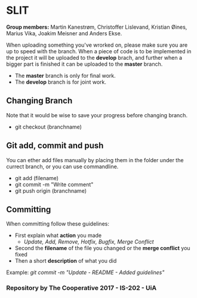 # SLIT

**Group members:**
Martin Kanestrøm, Christoffer Lislevand, Kristian Øines, Marius Vika, Joakim Meisner and Anders Ekse.

When uploading something you've wrorked on, please make sure you are up to speed with the branch. When a piece of code is to be implemented in the project it will be uploaded to the **develop** brach, and further when a bigger part is finished it can be uploaded to the **master** branch.

- The **master** branch is only for final work.
- The **develop** branch is for joint work.



## Changing Branch
Note that it would be wise to save your progress before changing branch.
 - git checkout (branchname)


## Git add, commit and push
You can ether add files manually by placing them in the folder under the currect branch, or you can use commandline.
- git add (filename)
- git commit -m "Write comment"
- git push origin (branchname)


## Committing
When committing follow these guidelines:
- First explain what **action** you made
  - *Update, Add, Remove, Hotfix, Bugfix, Merge Conflict*
- Second the **filename** of the file you changed or the **merge conflict** you fixed
- Then a short **description** of what you did

Example: *git commit -m "Update - README - Added guidelines"*



### Repository by The Cooperative 2017 - IS-202 - UiA

